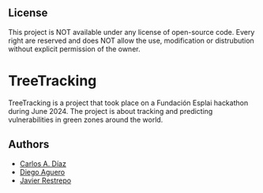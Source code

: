 ## License

This project is NOT available under any license of open-source code. Every right are reserved and does NOT allow the use, modification or distrubution without explicit permission of the owner.

# TreeTracking

TreeTracking is a project that took place on a Fundación Esplai hackathon during June 2024. The project is about tracking and predicting vulnerabilities in green zones around the world.

## Authors

- [Carlos A. Díaz](https://github.com/dalbert9615)
- [Diego Aguero](https://github.com/DiegoAguero)
- [Javier Restrepo](https://github.com/jarestrepot)

